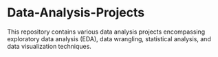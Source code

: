 # Data-Analysis-Projects
This repository contains various data analysis projects encompassing exploratory data analysis (EDA), data wrangling, statistical analysis, and data visualization techniques.
